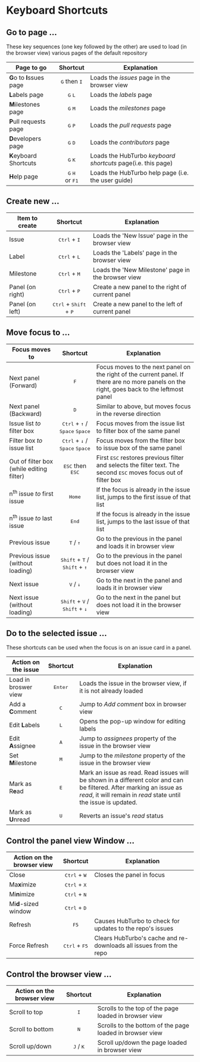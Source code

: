 # Keyboard Shortcuts

## Go to page ...

These key sequences (one key followed by the other) are used to load (in the browser view)
 various pages of the default repository

| **Page to go**| **Shortcut**|**Explanation**|
| ------------- |:-------------:| ------------|
| **G**o to **I**ssues page|<kbd>G</kbd> then <kbd>I</kbd>|Loads the *issues* page in the browser view|
| **L**abels page|<kbd>G</kbd> <kbd>L</kbd>|Loads the *labels* page |
| **M**ilestones page|<kbd>G</kbd> <kbd>M</kbd>|Loads the *milestones* page |
| **P**ull requests page|<kbd>G</kbd> <kbd>P</kbd>|Loads the *pull requests* page |
| **D**evelopers page|<kbd>G</kbd> <kbd>D</kbd>|Loads the *contributors* page |
| **K**eyboard Shortcuts|<kbd>G</kbd> <kbd>K</kbd>|Loads the HubTurbo *keyboard shortcuts* page(i.e. this page) |
| **H**elp page|<kbd>G</kbd> <kbd>H</kbd> <br> or <kbd>F1</kbd>|Loads the HubTurbo help page (i.e. the user guide) |

## Create new ...

| **Item to create**| **Shortcut**|**Explanation**|
| ------------- |:-------------:| --------- |
| Issue|<kbd>Ctrl</kbd> + <kbd>I</kbd>|Loads the 'New Issue' page in the browser view|
| Label|<kbd>Ctrl</kbd> + <kbd>L</kbd>|Loads the 'Labels' page in the browser view|
| Milestone|<kbd>Ctrl</kbd> + <kbd>M</kbd>|Loads the 'New Milestone' page in the browser view|
| Panel (on right)|<kbd>Ctrl</kbd> + <kbd>P</kbd>| Create a new panel to the right of current panel|
| Panel (on left)|<kbd>Ctrl</kbd> + <kbd>Shift</kbd> + <kbd>P</kbd>|Create a new panel to the left of current panel|

## Move focus to ...

| **Focus moves to**| **Shortcut**|**Explanation**|
| ------------- |:-------------:| ------------|
| Next panel (Forward)|<kbd>F</kbd>|Focus moves to the next panel on the right of the current panel. If there are no more panels on the right, goes back to the leftmost panel|
| Next panel (Backward)|<kbd>D</kbd>|Similar to above, but moves focus in the reverse direction|
| Issue list *to* filter box|<kbd>Ctrl</kbd> + <kbd>↑</kbd> / <kbd>Space</kbd> <kbd>Space</kbd>|Focus moves from the issue list to filter box of the same panel|
| Filter box *to* issue list|<kbd>Ctrl</kbd> + <kbd>↓</kbd> / <kbd>Space</kbd> <kbd>Space</kbd>|Focus moves from the filter box to issue box of the same panel|
| Out of filter box (while editing filter)|<kbd>ESC</kbd> then <kbd>ESC</kbd>|First <kbd>ESC</kbd> restores previous filter and selects the filter text. The second <kbd>ESC</kbd> moves focus out of filter box|
| n<sup>th</sup> issue *to* first issue|<kbd>Home</kbd>|If the focus is already in the issue list, jumps to the first issue of that list|
| n<sup>th</sup> issue *to* last issue|<kbd>End</kbd>|If the focus is already in the issue list, jumps to the last issue of that list|
| Previous issue |<kbd>T</kbd> / <kbd>↑</kbd>|Go to the previous in the panel and loads it in browser view|
| Previous issue (without loading) |<kbd>Shift</kbd> + <kbd>T</kbd> / <kbd>Shift</kbd> + <kbd>↑</kbd>|Go to the previous in the panel but does not load it in the browser view|
| Next issue |<kbd>V</kbd> / <kbd>↓</kbd>|Go to the next in the panel and loads it in browser view|
| Next issue (without loading) |<kbd>Shift</kbd> + <kbd>V</kbd> / <kbd>Shift</kbd> + <kbd>↓</kbd>|Go to the next in the panel but does not load it in the browser view|

## Do to the selected issue ...

These shortcuts can be used when the focus is on an issue card in a panel.

| **Action on the issue**| **Shortcut**|**Explanation**|
| ------------- |:-------------:| -----------|
| Load in broswer view|<kbd>Enter</kbd>|Loads the issue in the browser view, if it is not already loaded|
| Add a **C**omment|<kbd>C</kbd>|Jump to *Add comment* box in browser view|
| Edit **L**abels|<kbd>L</kbd>|Opens the pop-up window for editing labels|
| Edit **A**ssignee|<kbd>A</kbd>|Jump to *assignees* property of the issue in the browser view|
| Set **M**ilestone|<kbd>M</kbd>|Jump to the *milestone* property of the issue in the browser view|
| Mark as R**e**ad|<kbd>E</kbd>|Mark an issue as read. Read issues will be shown in a different color and can be filtered. After marking an issue as *read*, it will remain in *read* state until the issue is updated.|
| Mark as **U**nread|<kbd>U</kbd>|Reverts an issue's *read* status|

## Control the panel view Window ...

| **Action on the browser view**| **Shortcut**|**Explanation**|
| ------------- |:-------------:| -----------|
| Close|<kbd>Ctrl</kbd> + <kbd>W</kbd>| Closes the panel in focus|
| Ma**x**imize|<kbd>Ctrl</kbd> + <kbd>X</kbd>||
| Mi**n**imize|<kbd>Ctrl</kbd> + <kbd>N</kbd>||
| Mi**d**-sized window|<kbd>Ctrl</kbd> + <kbd>D</kbd>||
| Refresh|<kbd>F5</kbd>|Causes HubTurbo to check for updates to the repo's issues|
| Force Refresh|<kbd>Ctrl</kbd> + <kbd>F5</kbd>|Clears HubTurbo's cache and re-downloads all issues from the repo|

## Control the browser view ...

| **Action on the browser view**| **Shortcut**|**Explanation**|
| ------------- |:-------------:| -----------|
| Scroll to top|<kbd>I</kbd>|Scrolls to the top of the page loaded in browser view|
| Scroll to bottom|<kbd>N</kbd>|Scrolls to the bottom of the page loaded in browser view|
| Scroll up/down|<kbd>J</kbd> / <kbd>K</kbd>|Scroll up/down the page loaded in browser view|